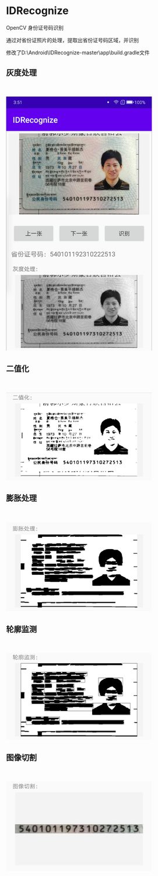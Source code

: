 # IDRecognize
OpenCV 身份证号码识别

通过对省份证照片的处理，提取出省份证号码区域，并识别

修改了D:\Android\IDRecognize-master\app\build.gradle文件

灰度处理
----
<br><br><img width="400px" style="max-width:100%;" src="https://github.com/longer96/IDRecognize/blob/master/images/01.jpg"/>


二值化
----
<br><br><img width="400px" style="max-width:100%;" src="https://github.com/longer96/IDRecognize/blob/master/images/02.jpg"/>


膨胀处理
----
<br><br><img width="400px" style="max-width:100%;" src="https://github.com/longer96/IDRecognize/blob/master/images/03.jpg"/>


轮廓监测
----
<br><br><img width="400px" style="max-width:100%;" src="https://github.com/longer96/IDRecognize/blob/master/images/04.jpg"/>


图像切割
----
<br><br><img width="400px" style="max-width:100%;" src="https://github.com/longer96/IDRecognize/blob/master/images/05.jpg"/>
